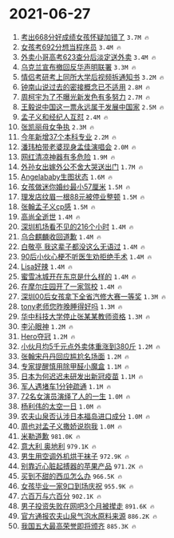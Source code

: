 # 2021-06-27

1. [考出668分好成绩女孩怀疑加错了](https://s.weibo.com/weibo?q=%23%E8%80%83%E5%87%BA668%E5%88%86%E5%A5%BD%E6%88%90%E7%BB%A9%E5%A5%B3%E5%AD%A9%E6%80%80%E7%96%91%E5%8A%A0%E9%94%99%E4%BA%86%23&Refer=top) `3.7M 🔥`
1. [女孩考692分想当程序员](https://s.weibo.com/weibo?q=%23%E5%A5%B3%E5%AD%A9%E8%80%83692%E5%88%86%E6%83%B3%E5%BD%93%E7%A8%8B%E5%BA%8F%E5%91%98%23&Refer=top) `3.4M 🔥`
1. [外卖小哥高考623查分后淡定送外卖](https://s.weibo.com/weibo?q=%23%E5%A4%96%E5%8D%96%E5%B0%8F%E5%93%A5%E9%AB%98%E8%80%83623%E6%9F%A5%E5%88%86%E5%90%8E%E6%B7%A1%E5%AE%9A%E9%80%81%E5%A4%96%E5%8D%96%23&Refer=top) `3.4M 🔥`
1. [乌克兰宣布撤回反华声明联署](https://s.weibo.com/weibo?q=%23%E4%B9%8C%E5%85%8B%E5%85%B0%E5%AE%A3%E5%B8%83%E6%92%A4%E5%9B%9E%E5%8F%8D%E5%8D%8E%E5%A3%B0%E6%98%8E%E8%81%94%E7%BD%B2%23&Refer=top) `3.3M 🔥`
1. [情侣考研考上同所大学后视频拆通知书](https://s.weibo.com/weibo?q=%23%E6%83%85%E4%BE%A3%E8%80%83%E7%A0%94%E8%80%83%E4%B8%8A%E5%90%8C%E6%89%80%E5%A4%A7%E5%AD%A6%E5%90%8E%E8%A7%86%E9%A2%91%E6%8B%86%E9%80%9A%E7%9F%A5%E4%B9%A6%23&Refer=top) `3.2M 🔥`
1. [钟南山说过去的密接概念已不适用](https://s.weibo.com/weibo?q=%23%E9%92%9F%E5%8D%97%E5%B1%B1%E8%AF%B4%E8%BF%87%E5%8E%BB%E7%9A%84%E5%AF%86%E6%8E%A5%E6%A6%82%E5%BF%B5%E5%B7%B2%E4%B8%8D%E9%80%82%E7%94%A8%23&Refer=top) `2.8M 🔥`
1. [周柯宇为了不曝光新发色有多努力](https://s.weibo.com/weibo?q=%23%E5%91%A8%E6%9F%AF%E5%AE%87%E4%B8%BA%E4%BA%86%E4%B8%8D%E6%9B%9D%E5%85%89%E6%96%B0%E5%8F%91%E8%89%B2%E6%9C%89%E5%A4%9A%E5%8A%AA%E5%8A%9B%23&Refer=top) `2.7M 🔥`
1. [王毅说中国这一票永远属于发展中国家](https://s.weibo.com/weibo?q=%23%E7%8E%8B%E6%AF%85%E8%AF%B4%E4%B8%AD%E5%9B%BD%E8%BF%99%E4%B8%80%E7%A5%A8%E6%B0%B8%E8%BF%9C%E5%B1%9E%E4%BA%8E%E5%8F%91%E5%B1%95%E4%B8%AD%E5%9B%BD%E5%AE%B6%23&Refer=top) `2.5M 🔥`
1. [孟子义和经纪人互怼](https://s.weibo.com/weibo?q=%23%E5%AD%9F%E5%AD%90%E4%B9%89%E5%92%8C%E7%BB%8F%E7%BA%AA%E4%BA%BA%E4%BA%92%E6%80%BC%23&Refer=top) `2.4M 🔥`
1. [张凯丽母女争执](https://s.weibo.com/weibo?q=%23%E5%BC%A0%E5%87%AF%E4%B8%BD%E6%AF%8D%E5%A5%B3%E4%BA%89%E6%89%A7%23&Refer=top) `2.3M 🔥`
1. [今年新增37个本科专业](https://s.weibo.com/weibo?q=%23%E4%BB%8A%E5%B9%B4%E6%96%B0%E5%A2%9E37%E4%B8%AA%E6%9C%AC%E7%A7%91%E4%B8%93%E4%B8%9A%23&Refer=top) `2.2M 🔥`
1. [潘玮柏带老婆现身孟佳演唱会](https://s.weibo.com/weibo?q=%23%E6%BD%98%E7%8E%AE%E6%9F%8F%E5%B8%A6%E8%80%81%E5%A9%86%E7%8E%B0%E8%BA%AB%E5%AD%9F%E4%BD%B3%E6%BC%94%E5%94%B1%E4%BC%9A%23&Refer=top) `2.0M 🔥`
1. [网红清凉神器有多危险](https://s.weibo.com/weibo?q=%23%E7%BD%91%E7%BA%A2%E6%B8%85%E5%87%89%E7%A5%9E%E5%99%A8%E6%9C%89%E5%A4%9A%E5%8D%B1%E9%99%A9%23&Refer=top) `1.9M 🔥`
1. [外孙女出嫁外公不舍大哭送出门](https://s.weibo.com/weibo?q=%23%E5%A4%96%E5%AD%99%E5%A5%B3%E5%87%BA%E5%AB%81%E5%A4%96%E5%85%AC%E4%B8%8D%E8%88%8D%E5%A4%A7%E5%93%AD%E9%80%81%E5%87%BA%E9%97%A8%23&Refer=top) `1.7M 🔥`
1. [Angelababy生图状态](https://s.weibo.com/weibo?q=%23Angelababy%E7%94%9F%E5%9B%BE%E7%8A%B6%E6%80%81%23&Refer=top) `1.6M 🔥`
1. [女孩做迷你婚纱最小57厘米](https://s.weibo.com/weibo?q=%23%E5%A5%B3%E5%AD%A9%E5%81%9A%E8%BF%B7%E4%BD%A0%E5%A9%9A%E7%BA%B1%E6%9C%80%E5%B0%8F57%E5%8E%98%E7%B1%B3%23&Refer=top) `1.5M 🔥`
1. [理发店纹眉一根88元被停业整顿](https://s.weibo.com/weibo?q=%23%E7%90%86%E5%8F%91%E5%BA%97%E7%BA%B9%E7%9C%89%E4%B8%80%E6%A0%B988%E5%85%83%E8%A2%AB%E5%81%9C%E4%B8%9A%E6%95%B4%E9%A1%BF%23&Refer=top) `1.5M 🔥`
1. [张翰孟子义cp感](https://s.weibo.com/weibo?q=%23%E5%BC%A0%E7%BF%B0%E5%AD%9F%E5%AD%90%E4%B9%89cp%E6%84%9F%23&Refer=top) `1.5M 🔥`
1. [高尚全逝世](https://s.weibo.com/weibo?q=%E9%AB%98%E5%B0%9A%E5%85%A8%E9%80%9D%E4%B8%96&Refer=top) `1.4M 🔥`
1. [深圳机场看不见的216个小时](https://s.weibo.com/weibo?q=%23%E6%B7%B1%E5%9C%B3%E6%9C%BA%E5%9C%BA%E7%9C%8B%E4%B8%8D%E8%A7%81%E7%9A%84216%E4%B8%AA%E5%B0%8F%E6%97%B6%23&Refer=top) `1.4M 🔥`
1. [乌合麒麟收回道歉](https://s.weibo.com/weibo?q=%23%E4%B9%8C%E5%90%88%E9%BA%92%E9%BA%9F%E6%94%B6%E5%9B%9E%E9%81%93%E6%AD%89%23&Refer=top) `1.4M 🔥`
1. [白敬亭 我这辈子都没这么无语过](https://s.weibo.com/weibo?q=%E7%99%BD%E6%95%AC%E4%BA%AD%20%E6%88%91%E8%BF%99%E8%BE%88%E5%AD%90%E9%83%BD%E6%B2%A1%E8%BF%99%E4%B9%88%E6%97%A0%E8%AF%AD%E8%BF%87&Refer=top) `1.4M 🔥`
1. [90后小伙心梗不听医生劝拒绝手术](https://s.weibo.com/weibo?q=%2390%E5%90%8E%E5%B0%8F%E4%BC%99%E5%BF%83%E6%A2%97%E4%B8%8D%E5%90%AC%E5%8C%BB%E7%94%9F%E5%8A%9D%E6%8B%92%E7%BB%9D%E6%89%8B%E6%9C%AF%23&Refer=top) `1.4M 🔥`
1. [Lisa好辣](https://s.weibo.com/weibo?q=%23Lisa%E5%A5%BD%E8%BE%A3%23&Refer=top) `1.4M 🔥`
1. [蜜雪冰城开在东京是什么样的](https://s.weibo.com/weibo?q=%23%E8%9C%9C%E9%9B%AA%E5%86%B0%E5%9F%8E%E5%BC%80%E5%9C%A8%E4%B8%9C%E4%BA%AC%E6%98%AF%E4%BB%80%E4%B9%88%E6%A0%B7%E7%9A%84%23&Refer=top) `1.4M 🔥`
1. [在摩尔庄园开了一家驾校](https://s.weibo.com/weibo?q=%23%E5%9C%A8%E6%91%A9%E5%B0%94%E5%BA%84%E5%9B%AD%E5%BC%80%E4%BA%86%E4%B8%80%E5%AE%B6%E9%A9%BE%E6%A0%A1%23&Refer=top) `1.4M 🔥`
1. [深圳00后女孩拿下全省汽修大赛一等奖](https://s.weibo.com/weibo?q=%23%E6%B7%B1%E5%9C%B300%E5%90%8E%E5%A5%B3%E5%AD%A9%E6%8B%BF%E4%B8%8B%E5%85%A8%E7%9C%81%E6%B1%BD%E4%BF%AE%E5%A4%A7%E8%B5%9B%E4%B8%80%E7%AD%89%E5%A5%96%23&Refer=top) `1.3M 🔥`
1. [tony老师您昨晚睡得好吗](https://s.weibo.com/weibo?q=%23tony%E8%80%81%E5%B8%88%E6%82%A8%E6%98%A8%E6%99%9A%E7%9D%A1%E5%BE%97%E5%A5%BD%E5%90%97%23&Refer=top) `1.3M 🔥`
1. [华中科技大学停止张某某教师资格](https://s.weibo.com/weibo?q=%23%E5%8D%8E%E4%B8%AD%E7%A7%91%E6%8A%80%E5%A4%A7%E5%AD%A6%E5%81%9C%E6%AD%A2%E5%BC%A0%E6%9F%90%E6%9F%90%E6%95%99%E5%B8%88%E8%B5%84%E6%A0%BC%23&Refer=top) `1.3M 🔥`
1. [李沁眼神](https://s.weibo.com/weibo?q=%23%E6%9D%8E%E6%B2%81%E7%9C%BC%E7%A5%9E%23&Refer=top) `1.2M 🔥`
1. [Hero夺冠](https://s.weibo.com/weibo?q=%23Hero%E5%A4%BA%E5%86%A0%23&Refer=top) `1.2M 🔥`
1. [小伙月均5千元点外卖体重涨到380斤](https://s.weibo.com/weibo?q=%23%E5%B0%8F%E4%BC%99%E6%9C%88%E5%9D%875%E5%8D%83%E5%85%83%E7%82%B9%E5%A4%96%E5%8D%96%E4%BD%93%E9%87%8D%E6%B6%A8%E5%88%B0380%E6%96%A4%23&Refer=top) `1.2M 🔥`
1. [张翰宋丹丹回应尴尬名场面](https://s.weibo.com/weibo?q=%23%E5%BC%A0%E7%BF%B0%E5%AE%8B%E4%B8%B9%E4%B8%B9%E5%9B%9E%E5%BA%94%E5%B0%B4%E5%B0%AC%E5%90%8D%E5%9C%BA%E9%9D%A2%23&Refer=top) `1.2M 🔥`
1. [专家提醒慎用除甲醛小魔盒](https://s.weibo.com/weibo?q=%23%E4%B8%93%E5%AE%B6%E6%8F%90%E9%86%92%E6%85%8E%E7%94%A8%E9%99%A4%E7%94%B2%E9%86%9B%E5%B0%8F%E9%AD%94%E7%9B%92%23&Refer=top) `1.1M 🔥`
1. [日本为何迟迟未研发出新冠疫苗](https://s.weibo.com/weibo?q=%23%E6%97%A5%E6%9C%AC%E4%B8%BA%E4%BD%95%E8%BF%9F%E8%BF%9F%E6%9C%AA%E7%A0%94%E5%8F%91%E5%87%BA%E6%96%B0%E5%86%A0%E7%96%AB%E8%8B%97%23&Refer=top) `1.1M 🔥`
1. [军人遇堵车1分钟疏通](https://s.weibo.com/weibo?q=%23%E5%86%9B%E4%BA%BA%E9%81%87%E5%A0%B5%E8%BD%A61%E5%88%86%E9%92%9F%E7%96%8F%E9%80%9A%23&Refer=top) `1.1M 🔥`
1. [72名女演员演绎了人的一生](https://s.weibo.com/weibo?q=%2372%E5%90%8D%E5%A5%B3%E6%BC%94%E5%91%98%E6%BC%94%E7%BB%8E%E4%BA%86%E4%BA%BA%E7%9A%84%E4%B8%80%E7%94%9F%23&Refer=top) `1.0M 🔥`
1. [杨利伟的太空一日](https://s.weibo.com/weibo?q=%23%E6%9D%A8%E5%88%A9%E4%BC%9F%E7%9A%84%E5%A4%AA%E7%A9%BA%E4%B8%80%E6%97%A5%23&Refer=top) `1.0M 🔥`
1. [农夫山泉否认涉日本福岛进口成分](https://s.weibo.com/weibo?q=%23%E5%86%9C%E5%A4%AB%E5%B1%B1%E6%B3%89%E5%90%A6%E8%AE%A4%E6%B6%89%E6%97%A5%E6%9C%AC%E7%A6%8F%E5%B2%9B%E8%BF%9B%E5%8F%A3%E6%88%90%E5%88%86%23&Refer=top) `1.0M 🔥`
1. [周也对孟子义撒娇说抱我](https://s.weibo.com/weibo?q=%23%E5%91%A8%E4%B9%9F%E5%AF%B9%E5%AD%9F%E5%AD%90%E4%B9%89%E6%92%92%E5%A8%87%E8%AF%B4%E6%8A%B1%E6%88%91%23&Refer=top) `1.0M 🔥`
1. [米勒道歉](https://s.weibo.com/weibo?q=%23%E7%B1%B3%E5%8B%92%E9%81%93%E6%AD%89%23&Refer=top) `981.0K 🔥`
1. [意大利 奥地利](https://s.weibo.com/weibo?q=%E6%84%8F%E5%A4%A7%E5%88%A9%20%E5%A5%A5%E5%9C%B0%E5%88%A9&Refer=top) `979.1K 🔥`
1. [男生用空调外机烘干袜子](https://s.weibo.com/weibo?q=%23%E7%94%B7%E7%94%9F%E7%94%A8%E7%A9%BA%E8%B0%83%E5%A4%96%E6%9C%BA%E7%83%98%E5%B9%B2%E8%A2%9C%E5%AD%90%23&Refer=top) `972.9K 🔥`
1. [别靠近心脏起搏器的苹果产品](https://s.weibo.com/weibo?q=%23%E5%88%AB%E9%9D%A0%E8%BF%91%E5%BF%83%E8%84%8F%E8%B5%B7%E6%90%8F%E5%99%A8%E7%9A%84%E8%8B%B9%E6%9E%9C%E4%BA%A7%E5%93%81%23&Refer=top) `971.2K 🔥`
1. [买到不甜的西瓜怎么办](https://s.weibo.com/weibo?q=%23%E4%B9%B0%E5%88%B0%E4%B8%8D%E7%94%9C%E7%9A%84%E8%A5%BF%E7%93%9C%E6%80%8E%E4%B9%88%E5%8A%9E%23&Refer=top) `966.5K 🔥`
1. [女孩毕业一家9口到场庆祝](https://s.weibo.com/weibo?q=%23%E5%A5%B3%E5%AD%A9%E6%AF%95%E4%B8%9A%E4%B8%80%E5%AE%B69%E5%8F%A3%E5%88%B0%E5%9C%BA%E5%BA%86%E7%A5%9D%23&Refer=top) `955.9K 🔥`
1. [六百万与六百分](https://s.weibo.com/weibo?q=%23%E5%85%AD%E7%99%BE%E4%B8%87%E4%B8%8E%E5%85%AD%E7%99%BE%E5%88%86%23&Refer=top) `902.1K 🔥`
1. [男子投资失败在网吧3个月被撵走](https://s.weibo.com/weibo?q=%23%E7%94%B7%E5%AD%90%E6%8A%95%E8%B5%84%E5%A4%B1%E8%B4%A5%E5%9C%A8%E7%BD%91%E5%90%A73%E4%B8%AA%E6%9C%88%E8%A2%AB%E6%92%B5%E8%B5%B0%23&Refer=top) `891.6K 🔥`
1. [官方通报农夫山泉气泡水原料来源](https://s.weibo.com/weibo?q=%23%E5%AE%98%E6%96%B9%E9%80%9A%E6%8A%A5%E5%86%9C%E5%A4%AB%E5%B1%B1%E6%B3%89%E6%B0%94%E6%B3%A1%E6%B0%B4%E5%8E%9F%E6%96%99%E6%9D%A5%E6%BA%90%23&Refer=top) `886.2K 🔥`
1. [我国五大最高荣誉即将颁齐](https://s.weibo.com/weibo?q=%23%E6%88%91%E5%9B%BD%E4%BA%94%E5%A4%A7%E6%9C%80%E9%AB%98%E8%8D%A3%E8%AA%89%E5%8D%B3%E5%B0%86%E9%A2%81%E9%BD%90%23&Refer=top) `885.3K 🔥`
